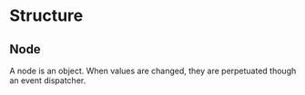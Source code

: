 # Structure

## Node

A node is an object. When values are changed, they are perpetuated though an event dispatcher.


